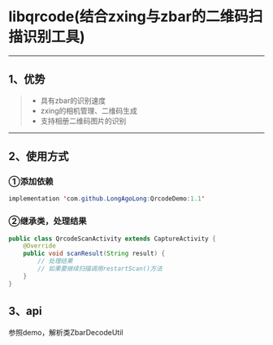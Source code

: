 # libqrcode(结合zxing与zbar的二维码扫描识别工具)
------
## 1、优势
> * 具有zbar的识别速度
> * zxing的相机管理、二维码生成
> * 支持相册二维码图片的识别
------
## 2、使用方式
### ①添加依赖
```java
implementation 'com.github.LongAgoLong:QrcodeDemo:1.1'
```
### ②继承类，处理结果
```java
public class QrcodeScanActivity extends CaptureActivity {
    @Override
    public void scanResult(String result) { 
        // 处理结果
        // 如果要继续扫描调用restartScan()方法
    }
}
```
## 3、api
参照demo，解析类ZbarDecodeUtil
